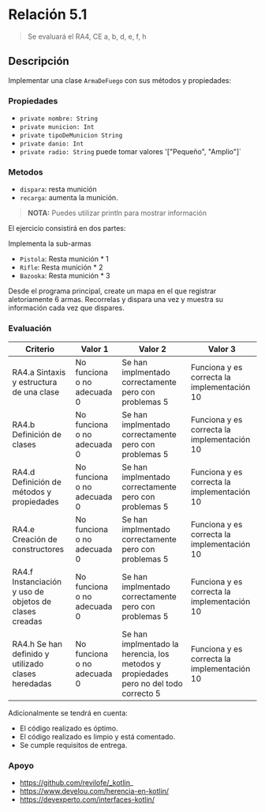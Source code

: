 # Relación 5.1
> Se evaluará el RA4, CE a, b, d, e, f, h


## Descripción
Implementar una clase `ArmaDeFuego` con sus métodos y propiedades: 
### Propiedades
- `private nombre: String`
- `private municion: Int`
- `private tipoDeMunicion String`
- `private danio: Int`
- `private radio: String` puede tomar valores '["Pequeño", "Amplio"]`

### Metodos 
- `dispara`: resta munición
- `recarga`: aumenta la munición.

> **NOTA:** Puedes utilizar println para mostrar información 

El ejercicio consistirá en dos partes:

Implementa la sub-armas 
- `Pistola`: Resta munición * 1
- `Rifle`: Resta munición * 2
- `Bazooka`: Resta munición * 3

Desde el programa principal, create un mapa en el que registrar aletoriamente 6 armas.
Recorrelas y dispara una vez y muestra su información cada vez que dispares. 

### Evaluación
| Criterio                                           | Valor 1                              | Valor 2                                            | Valor 3                       |
|----------------------------------------------------|--------------------------------------|----------------------------------------------------|-------------------------------|
| RA4.a Sintaxis y estructura de una clase | No funciona o no adecuada 0          | Se han implmentado correctamente pero con problemas 5| Funciona y es correcta la implementación 10 |
| RA4.b Definición de clases | No funciona o no adecuada 0          | Se han implmentado correctamente pero con problemas 5| Funciona y es correcta la implementación 10 |
| RA4.d Definición de métodos y propiedades | No funciona o no adecuada 0          | Se han implmentado correctamente pero con problemas 5| Funciona y es correcta la implementación 10 |
| RA4.e Creación de constructores | No funciona o no adecuada 0          | Se han implmentado correctamente pero con problemas 5| Funciona y es correcta la implementación 10 |
| RA4.f Instanciación y uso de objetos de clases creadas | No funciona o no adecuada 0          | Se han implmentado correctamente pero con problemas 5| Funciona y es correcta la implementación 10 |
| RA4.h Se han definido y utilizado clases heredadas | No funciona o no adecuada 0          | Se han implmentado la herencia, los metodos y propiedades pero no del todo correcto 5| Funciona y es correcta la implementación 10 |

Adicionalmente se tendrá en cuenta:
- El código realizado es óptimo.
- El código realizado es limpio y está comentado.
- Se cumple requisitos de entrega.

### Apoyo
- https://github.com/revilofe/_kotlin_
- https://www.develou.com/herencia-en-kotlin/
- https://devexperto.com/interfaces-kotlin/
